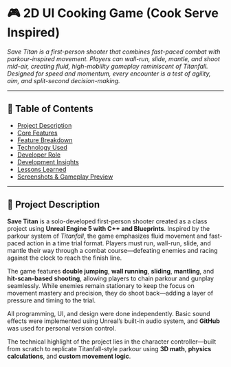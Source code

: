 
# 🎮  2D UI Cooking Game (Cook Serve Inspired)

*Save Titan is a first-person shooter that combines fast-paced combat with parkour-inspired movement. Players can wall-run, slide, mantle, and shoot mid-air, creating fluid, high-mobility gameplay reminiscent of Titanfall. Designed for speed and momentum, every encounter is a test of agility, aim, and split-second decision-making.*

---

## 📑 Table of Contents

- [Project Description](#-project-description)  
- [Core Features](#-core-features)  
- [Feature Breakdown](#-feature-breakdown)  
- [Technology Used](#-technology-used)  
- [Developer Role](#-developer-role)  
- [Development Insights](#-development-insights)  
- [Lessons Learned](#-lessons-learned)  
- [Screenshots & Gameplay Preview](#%EF%B8%8F-screenshots--gameplay-preview)


---

## 📌 Project Description

**Save Titan** is a solo-developed first-person shooter created as a class project using **Unreal Engine 5 with C++ and Blueprints**. Inspired by the parkour system of *Titanfall*, the game emphasizes fluid movement and fast-paced action in a time trial format. Players must run, wall-run, slide, and mantle their way through a combat course—defeating enemies and racing against the clock to reach the finish line.

The game features **double jumping**, **wall running**, **sliding**, **mantling**, and **hit-scan-based shooting**, allowing players to chain parkour and gunplay seamlessly. While enemies remain stationary to keep the focus on movement mastery and precision, they do shoot back—adding a layer of pressure and timing to the trial.

All programming, UI, and design were done independently. Basic sound effects were implemented using Unreal’s built-in audio system, and **GitHub** was used for personal version control.

The technical highlight of the project lies in the character controller—built from scratch to replicate Titanfall-style parkour using **3D math**, **physics calculations**, and **custom movement logic**.





